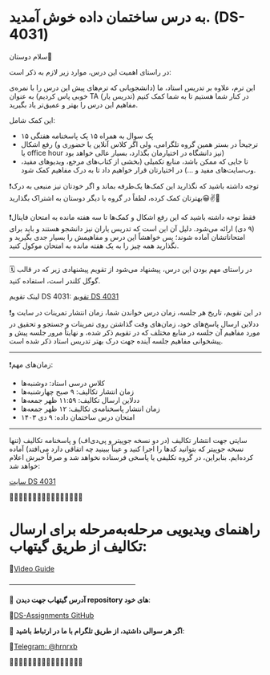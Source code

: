 # به درس ساختمان داده خوش آمدید. (DS-4031)

سلام دوستان🙋

در راستای اهمیت این درس، موارد زیر لازم به ذکر است:

این ترم، علاوه بر تدریس استاد، ما (دانشجویانی که ترم‌های پیش این درس را با نمره‌ی خوبی پاس کردیم) به عنوان TA (تدریس یار) در کنار شما هستیم تا به شما کمک کنیم مفاهیم این درس را بهتر و عمیق‌تر یاد بگیرید.

این کمک شامل:

- ۱۵ پک سوال به همراه ۱۵ پک پاسخنامه هفتگی
- رفع اشکال (ترجیحاً در بستر همین گروه تلگرامی، ولی اگر کلاس آنلاین یا حضوری و یا office hour نیز دانشگاه در اختیارمان بگذارد، بسیار عالی خواهد بود)
- تا جایی که ممکن باشد، منابع تکمیلی (بخشی از کتاب‌های مرجع، ویدیوهای مفید، وب‌سایت‌های مفید و …) در اختیارتان قرار خواهیم داد تا به درک مفاهیم کمک شود.

❗️توجه داشته باشید که نگذارید این کمک‌ها یک‌طرفه بماند و اگر خودتان نیز منبعی به درک بهترتان کمک کرده، لطفاً در گروه با دیگر دوستان به اشتراک بگذارید😀✌️🌸

❗️فقط توجه داشته باشید که این رفع اشکال و کمک‌ها تا سه هفته مانده به امتحان فاینال (۹ دی) ارائه می‌شود. دلیل آن این است که تدریس یاران نیز دانشجو هستند و باید برای امتحاناتشان آماده شوند؛ پس خواهشاً این درس و مفاهیمش را بسیار جدی بگیرید و نگذارید همه چیز را به یک هفته مانده به امتحان موکول کنید.

---

🗓 در راستای مهم بودن این درس، پیشنهاد می‌شود از تقویم پیشنهادی زیر که در قالب گوگل کلندر است، استفاده کنید.

لینک تقویم DS 4031: [تقویم DS 4031](https://calendar.google.com/calendar/u/0?cid=OGVkZDJhMzRlN2E1YmM3MzNiNTRiNGUzMmEwOTgyYzFhYmVjZDE0NzUyODg1OWQxNzFjZWRiZmI0YmVmYmZlYkBncm91cC5jYWxlbmRhci5nb29nbGUuY29t)

❗️در این تقویم، تاریخ هر جلسه، زمان درس خواندن شما، زمان انتشار تمرینات در سایت و ددلاین ارسال پاسخ‌های خود، زمان‌های وقت گذاشتن روی تمرینات و جستجو و تحقیق در مورد مفاهیم آن جلسه در منابع مختلف که در تقویم ذکر شده، و نهایتاً مرور جلسه پیش و پیشخوانی مفاهیم جلسه آینده جهت درک بهتر تدریس استاد ذکر شده است.

---

❗️زمان‌های مهم:

- کلاس درسی استاد: دوشنبه‌ها
- زمان انتشار تکالیف: ۹ صبح چهارشنبه‌ها
- ددلاین ارسال تکالیف: ۱۱:۵۹ ظهر جمعه‌ها
- زمان انتشار پاسخنامه‌ی تکالیف: ۱۲ ظهر جمعه‌ها
- امتحان درس ساختمان داده: ۹ دی ۱۴۰۳

---

سایتی جهت انتشار تکالیف (در دو نسخه جوپیتر و پی‌دی‌اف) و پاسخنامه تکالیف (تنها نسخه جوپیتر که بتوانید کدها را اجرا کنید و عیناً ببینید چه اتفاقی دارد می‌افتد) آماده کرده‌ایم. بنابراین، در گروه تکلیفی یا پاسخی فرستاده نخواهد شد و صرفاً خبرش اعلام خواهد شد:

[سایت DS 4031](https://ds-of-azad-university.github.io/)

🔴🔴🔴🔴🔴🔴🔴🔴🔴🔴🔴🔴🔴🔴🔴🔴

# راهنمای ویدیویی مرحله‌به‌مرحله برای ارسال تکالیف از طریق گیتهاب:

🔗[Video Guide](https://youtu.be/rGakWjrPpZk)

——————————————————

📍 **آدرس گیتهاب جهت دیدن repository های خود**: 

🔗[DS-Assignments GitHub](https://github.com/DS-Assignments)

📍 **اگر هر سوالی داشتید، از طریق تلگرام با ما در ارتباط باشید**:

🔗[Telegram: @hrnrxb](https://t.me/hrnrxb)

🔴🔴🔴🔴🔴🔴🔴🔴🔴🔴🔴🔴🔴🔴🔴🔴
